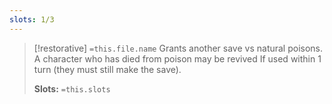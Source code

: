 ```yaml
---
slots: 1/3
---
```


> [!restorative] `=this.file.name`
> Grants another save vs natural poisons. A character who has died from poison may be revived If used within 1 turn (they must still make the save).
> 
>  **Slots:** `=this.slots`



















